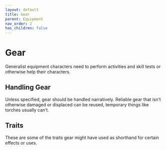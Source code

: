 ```yaml
---
layout: default
title: Gear
parent: Equipment
nav_order: 2
has_children: false
---
```

# Gear
Generalist equipment characters need to perform activities and skill tests or otherwise help their characters. 

## Handling Gear
Unless specified, gear should be handled narratively. Reliable gear that isn’t otherwise damaged or displaced can be reused, temporary things like torches usually can’t.

## Traits
These are some of the traits gear might have used as shorthand for certain effects or uses.












